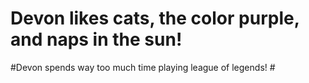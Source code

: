 # Devon likes cats, the color purple, and naps in the sun! #
#Devon spends way too much time playing league of legends! #
